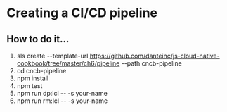 # Creating a CI/CD pipeline

## How to do it...
1. sls create --template-url https://github.com/danteinc/js-cloud-native-cookbook/tree/master/ch6/pipeline --path cncb-pipeline
2. cd cncb-pipeline
3. npm install
4. npm test
6. npm run dp:lcl -- -s your-name
7. npm run rm:lcl -- -s your-name